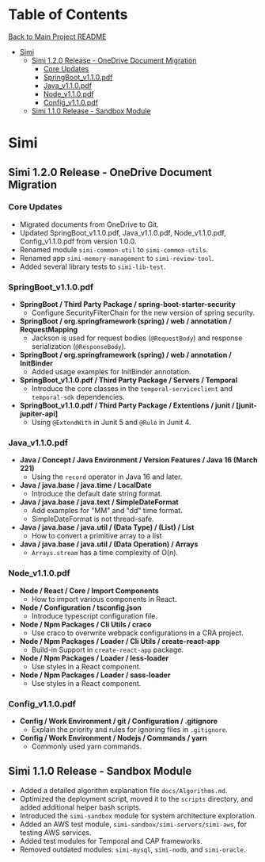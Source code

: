 # Table of Contents
[Back to Main Project README](../README.md)
- [Simi](#simi)
  - [Simi 1.2.0 Release - OneDrive Document Migration](#simi-120-release---onedrive-document-migration)
    - [Core Updates](#core-updates)
    - [SpringBoot\_v1.1.0.pdf](#springboot_v110pdf)
    - [Java\_v1.1.0.pdf](#java_v110pdf)
    - [Node\_v1.1.0.pdf](#node_v110pdf)
    - [Config\_v1.1.0.pdf](#config_v110pdf)
  - [Simi 1.1.0 Release - Sandbox Module](#simi-110-release---sandbox-module)
# Simi
## Simi 1.2.0 Release - OneDrive Document Migration
### Core Updates
* Migrated documents from OneDrive to Git.
* Updated SpringBoot_v1.1.0.pdf, Java_v1.1.0.pdf, Node_v1.1.0.pdf, Config_v1.1.0.pdf from version 1.0.0.
* Renamed module `simi-common-util` to `simi-common-utils`.
* Renamed app `simi-memory-management` to `simi-review-tool`.
* Added several library tests to `simi-lib-test`.

### SpringBoot_v1.1.0.pdf
* **SpringBoot / Third Party Package / spring-boot-starter-security**
  * Configure SecurityFilterChain for the new version of spring security. 
* **SpringBoot / org.springframework (spring) / web / annotation / RequestMapping**
  * Jackson is used for request bodies (`@RequestBody`) and response serialization (`@ResponseBody`).
* **SpringBoot / org.springframework (spring) / web / annotation / InitBinder**
  * Added usage examples for InitBinder annotation. 
* **SpringBoot_v1.1.0.pdf / Third Party Package / Servers / Temporal**
  * Introduce the core classes in the `temporal-serviceclient` and `temporal-sdk` dependencies.
* **SpringBoot_v1.1.0.pdf / Third Party Package / Extentions / junit / \[junit-jupiter-api\]**
  * Using `@ExtendWith` in Junit 5 and `@Rule` in Junit 4.

### Java_v1.1.0.pdf
* **Java / Concept / Java Environment / Version Features / Java 16 (March 221)**
  * Using the `record` operator in Java 16 and later.
* **Java / java.base / java.time / LocalDate**
  * Introduce the default date string format.
* **Java / java.base / java.text / SimpleDateFormat**
  * Add examples for "MM" and "dd" time format.
  * SimpleDateFormat is not thread-safe. 
* **Java / java.base / java.util / (Data Type) / (List) / List**
  * How to convert a primitive array to a list  
* **Java / java.base / java.util / (Data Operation) / Arrays**
  * `Arrays.stream` has a time complexity of O(n). 

### Node_v1.1.0.pdf
* **Node / React / Core / Import Components**
  * How to import various components in React.
* **Node / Configuration / tsconfig.json**
  * Introduce typescript configuration file. 
* **Node / Npm Packages / Cli Utils / craco**
  * Use craco to overwrite webpack configurations in a CRA project. 
* **Node / Npm Packages / Loader / Cli Utils / create-react-app**
  * Build-in Support in `create-react-app` package. 
* **Node / Npm Packages / Loader / less-loader**
  * Use styles in a React component.
* **Node / Npm Packages / Loader / sass-loader**
  * Use styles in a React component.

### Config_v1.1.0.pdf
* **Config / Work Environment / git / Configuration / .gitignore**
  * Explain the priority and rules for ignoring files in  `.gitignore`. 
* **Config / Work Environment / Nodejs / Commands / yarn**
  * Commonly used yarn commands.

## Simi 1.1.0 Release - Sandbox Module
- Added a detailed algorithm explanation file `docs/Algorithms.md`.
- Optimized the deployment script, moved it to the `scripts` directory, and added additional helper bash scripts.
- Introduced the `simi-sandbox` module for system architecture exploration.
- Added an AWS test module, `simi-sandbox/simi-servers/simi-aws`, for testing AWS services.
- Added test modules for Temporal and CAP frameworks.
- Removed outdated modules: `simi-mysql`, `simi-nodb`, and `simi-oracle`.  